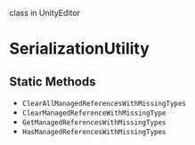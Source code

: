 class in UnityEditor
# SerializationUtility

## Static Methods
- `ClearAllManagedReferencesWithMissingTypes`
- `ClearManagedReferenceWithMissingType`
- `GetManagedReferencesWithMissingTypes`
- `HasManagedReferencesWithMissingTypes`
